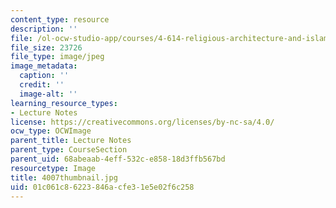 ```yaml
---
content_type: resource
description: ''
file: /ol-ocw-studio-app/courses/4-614-religious-architecture-and-islamic-cultures-fall-2002/01c061c86223846acfe31e5e02f6c258_4007thumbnail.jpg
file_size: 23726
file_type: image/jpeg
image_metadata:
  caption: ''
  credit: ''
  image-alt: ''
learning_resource_types:
- Lecture Notes
license: https://creativecommons.org/licenses/by-nc-sa/4.0/
ocw_type: OCWImage
parent_title: Lecture Notes
parent_type: CourseSection
parent_uid: 68abeaab-4eff-532c-e858-18d3ffb567bd
resourcetype: Image
title: 4007thumbnail.jpg
uid: 01c061c8-6223-846a-cfe3-1e5e02f6c258
---
```

